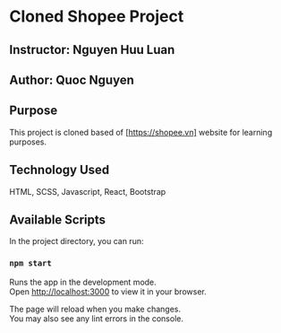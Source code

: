 # Cloned Shopee Project 

## Instructor: Nguyen Huu Luan
## Author: Quoc Nguyen
## Purpose 
This project is cloned based of [https://shopee.vn] website for learning purposes.

## Technology Used
HTML, SCSS, Javascript, React, Bootstrap

## Available Scripts

In the project directory, you can run:

### `npm start`

Runs the app in the development mode.\
Open [http://localhost:3000](http://localhost:3000) to view it in your browser.

The page will reload when you make changes.\
You may also see any lint errors in the console.